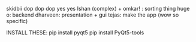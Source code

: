 skidbii dop dop dop yes yes
Ishan (complex) + omkar! : sorting thing
huge o: backend
dharveen: presentation + gui
tejas: make the app (wow so specific)


INSTALL THESE:
pip install pyqt5
pip install PyQt5-tools